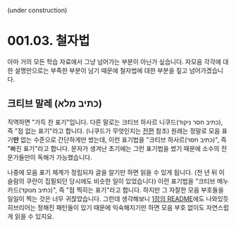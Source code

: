 (under construction)
# 001.03. 철자법
아마 거의 모든 학습 자료에서 그냥 넘어가는 부분이 아닌가
싶습니다. 자모음 각각에 대한 설명만으로는 부족한 부분이
남기 때문에 철자법에 대한 부분을 짚고 넘어가겠습니다.
## 크티브 말레 (כתיב מלא)
직역하면 "가득 찬 표기"입니다. 다른 말로는
크티브 하사르 니쿠드(כתיב חסר ניקוד), 즉
"점 없는 표기"라고 합니다. (니쿠드가 무엇인지는
[전편](./02.diacritics.md) 참조)
원래는 정말로 모음 표기**만**
없는 수준으로 간단하게만 썼는데, 이런 표기법을
"크티브 하사르(כתיב חסר)", 즉 "빠진 표기"라고 합니다.
문자가 생겨난 초기에는 그런 표기법을
썼기 때문에 소수의 전문가들만이
독해가 가능했습니다.

나중에 모음 표기 체계가 정립되자
글을 알기만 하면 읽을 수 있게 됩니다. (천 년 뒤 이슬람의
쿠란이 집필되던 당시에도 비슷한 일이 있었습니다) 이런
표기법을 "크티브 메누카드(כתיב מנוקד)", 즉
"점 찍히는 표기"라고 합니다. 하지만 그 자잘한 모음 부호들을 일일이
찍는 것은 너무 귀찮았습니다. 그런데 생각해보니 [1장의
README](./README.md)에도 나와있듯 히브리어는 정해진
패턴들이 있기 때문에 익숙해지기만 하면 모음 부호 없이도
자연스럽게 읽을 수 있지요.
